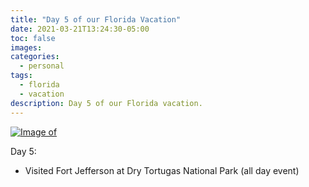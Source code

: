 ```yaml
---
title: "Day 5 of our Florida Vacation"
date: 2021-03-21T13:24:30-05:00
toc: false
images:
categories:
  - personal
tags: 
  - florida
  - vacation
description: Day 5 of our Florida vacation.
---
```


[![Image of ](/images/2021-03-24-13-59-25.png)](/images/2021-03-24-13-59-25.png)

Day 5:

- Visited Fort Jefferson at Dry Tortugas National Park (all day event)

